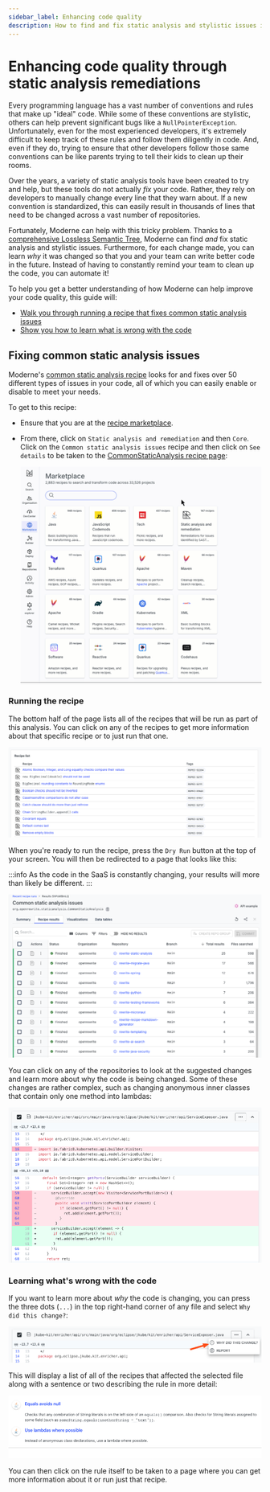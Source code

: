 ```yaml
---
sidebar_label: Enhancing code quality
description: How to find and fix static analysis and stylistic issues in your code.
---
```


# Enhancing code quality through static analysis remediations

Every programming language has a vast number of conventions and rules that make up "ideal" code. While some of these conventions are stylistic, others can help prevent significant bugs like a `NullPointerException`. Unfortunately, even for the most experienced developers, it's extremely difficult to keep track of these rules and follow them diligently in code. And, even if they do, trying to ensure that other developers follow those same conventions can be like parents trying to tell their kids to clean up their rooms.

Over the years, a variety of static analysis tools have been created to try and help, but these tools do not actually _fix_ your code. Rather, they rely on developers to manually change every line that they warn about. If a new convention is standardized, this can easily result in thousands of lines that need to be changed across a vast number of repositories.

Fortunately, Moderne can help with this tricky problem. Thanks to a [comprehensive Lossless Semantic Tree](../../../administrator-documentation/moderne-platform/references/lossless-semantic-trees.md), Moderne can find _and_ fix static analysis and stylistic issues. Furthermore, for each change made, you can learn _why_ it was changed so that you and your team can write better code in the future. Instead of having to constantly remind your team to clean up the code, you can automate it!

To help you get a better understanding of how Moderne can help improve your code quality, this guide will:

* [Walk you through running a recipe that fixes common static analysis issues](#fixing-common-static-analysis-issues)
* [Show you how to learn what is wrong with the code](#learning-whats-wrong-with-the-code)

## Fixing common static analysis issues

Moderne's [common static analysis recipe](https://app.moderne.io/recipes/org.openrewrite.staticanalysis.CommonStaticAnalysis) looks for and fixes over 50 different types of issues in your code, all of which you can easily enable or disable to meet your needs.

To get to this recipe:

* Ensure that you are at the [recipe marketplace](https://app.moderne.io/marketplace).
* From there, click on `Static analysis and remediation` and then `Core`. Click on the `Common static analysis issues` recipe and then click on `See details` to be taken to the [CommonStaticAnalysis recipe page](https://app.moderne.io/recipes/org.openrewrite.staticanalysis.CommonStaticAnalysis):

  ![](./assets/CommonStaticAnalysis.gif)

### Running the recipe

The bottom half of the page lists all of the recipes that will be run as part of this analysis. You can click on any of the recipes to get more information about that specific recipe or to just run that one.

![](./assets/static-recipe-list.png)

When you're ready to run the recipe, press the `Dry Run` button at the top of your screen. You will then be redirected to a page that looks like this:

:::info
As the code in the SaaS is constantly changing, your results will more than likely be different.
:::

![](./assets/common-static-analysis-run.png)

You can click on any of the repositories to look at the suggested changes and learn more about why the code is being changed. Some of these changes are rather complex, such as changing anonymous inner classes that contain only one method into lambdas:

![](./assets/lambda-example.png)

### Learning what's wrong with the code

If you want to learn more about _why_ the code is changing, you can press the three dots (`...`) in the top right-hand corner of any file and select `Why did this change?`:

![](<./assets/why-did-this-change.png>)

This will display a list of all of the recipes that affected the selected file along with a sentence or two describing the rule in more detail:

![](./assets/example-change-recipes.png)

You can then click on the rule itself to be taken to a page where you can get more information about it or run just that recipe.
